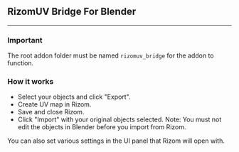 ## RizomUV Bridge For Blender

---

### Important

The root addon folder must be named `rizomuv_bridge` for the addon to function.


### How it works

- Select your objects and click "Export".
- Create UV map in Rizom.
- Save and close Rizom.
- Click "Import" with your original objects selected. Note: You must not edit the objects in Blender before you import from Rizom.

You can also set various settings in the UI panel that Rizom will open with.